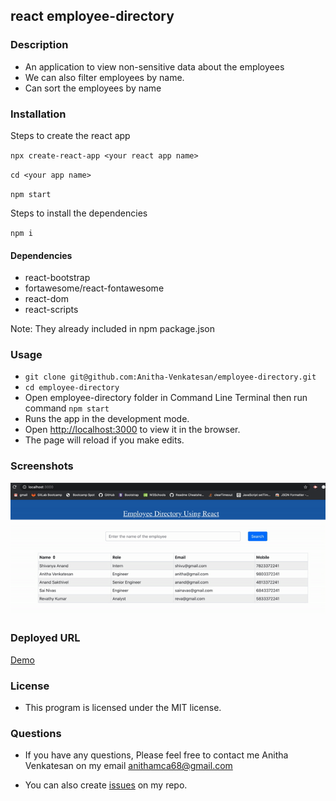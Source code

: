 ## react employee-directory 
### Description
  * An application to view non-sensitive data about the employees 
  * We can also filter employees by name.
  * Can sort the employees by name
### Installation

Steps to create the react app

`npx create-react-app <your react app name>` 

`cd <your app name>`

`npm start`

Steps to install the dependencies

`npm i`

#### Dependencies
* react-bootstrap
* fortawesome/react-fontawesome
* react-dom
* react-scripts

Note: They already included in npm package.json

### Usage
* `git clone git@github.com:Anitha-Venkatesan/employee-directory.git`
* `cd employee-directory`
* Open employee-directory folder in Command Line Terminal then run command `npm start`
* Runs the app in the development mode.<br />
* Open [http://localhost:3000](http://localhost:3000) to view it in the browser.
* The page will reload if you make edits.<br />

### Screenshots
![employee-directory](screenshot/demo.png)

### Deployed URL
[Demo](https://anitha-venkatesan.github.io/employee-directory/)

### License
* This program is licensed under the MIT license.
### Questions
* If you have any questions, Please feel free to contact me Anitha Venkatesan on my email anithamca68@gmail.com

* You can also create [issues](https://github.com/Anitha-Venkatesan/employee-directory/issues) on my repo.






